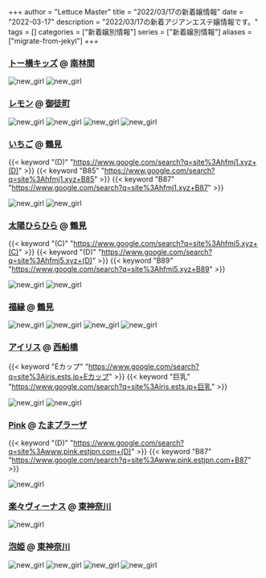 +++
author = "Lettuce Master"
title = "2022/03/17の新着嬢情報"
date = "2022-03-17"
description = "2022/03/17の新着アジアンエステ嬢情報です。"
tags = []
categories = ["新着嬢別情報"]
series = ["新着嬢別情報"]
aliases = ["migrate-from-jekyl"]
+++
### [トー横キッズ](http://bohemian-rhapsody.oks.bz/) @ [南林間](/post/minamirinkan)


![new_girl](https://i.imgur.com/CjQE3Vi.jpeg)
![new_girl](https://i.imgur.com/m8ZWmVE.jpeg)
### [レモン](http://ueno502.galaxy.bindcloud.jp/) @ [御徒町](/post/okachimachi)


![new_girl](https://i.imgur.com/XsWuqA3.jpeg)
![new_girl](https://i.imgur.com/jmk0LJN.jpeg)
![new_girl](https://i.imgur.com/LOCRXPi.jpeg)
![new_girl](https://i.imgur.com/xj8FdRh.jpeg)
### [いちご](http://hfmj1.xyz/) @ [鶴見](/post/tsurumi)
{{< keyword "(D)" "https://www.google.com/search?q=site%3Ahfmj1.xyz+(D)" >}} {{< keyword "B85" "https://www.google.com/search?q=site%3Ahfmj1.xyz+B85" >}} {{< keyword "B87" "https://www.google.com/search?q=site%3Ahfmj1.xyz+B87" >}} 

![new_girl](https://i.imgur.com/RWZqrG5.jpeg)
![new_girl](https://i.imgur.com/0Omj86e.jpeg)
### [太陽ひらひら](http://hfmi5.xyz/) @ [鶴見](/post/tsurumi)
{{< keyword "(C)" "https://www.google.com/search?q=site%3Ahfmi5.xyz+(C)" >}} {{< keyword "(D)" "https://www.google.com/search?q=site%3Ahfmi5.xyz+(D)" >}} {{< keyword "B89" "https://www.google.com/search?q=site%3Ahfmi5.xyz+B89" >}} 

![new_girl](https://i.imgur.com/lxvO0UQ.jpeg)
![new_girl](https://i.imgur.com/nv97W3T.jpeg)
### [福縁](https://www.fukuen.in/) @ [鶴見](/post/tsurumi)


![new_girl](https://www.fukuen.in/img/girl/list/slist28b5f94ade6987ac1d3ea39aa47e2d2cfe.jpg)
![new_girl](https://www.fukuen.in/img/girl/list/swest28b5f94ade6987ac1d3ea39aa47e2d2cfe.jpg)
![new_girl](https://www.fukuen.in/img/girl/main/smain281b5f94ade6987ac1d3ea39aa47e2d2cfe.jpg)
![new_girl](https://www.fukuen.in/img/girl/main/smain282bb82e9fbe0487ae62837f2d21bbdd611.jpg)
### [アイリス](https://iris.ests.jp/) @ [西船橋](/post/nishifunabashi)
{{< keyword "Eカップ" "https://www.google.com/search?q=site%3Airis.ests.jp+Eカップ" >}} {{< keyword "巨乳" "https://www.google.com/search?q=site%3Airis.ests.jp+巨乳" >}} 

![new_girl](https://iris.ests.jp/photos/sites/58/2022/03/2022031617471099-302x376.jpeg_302X450.jpeg)
![new_girl](https://iris.ests.jp/photos/sites/58/2022/03/2022031617471099.jpeg_302X450.jpeg)
### [Pink](http://www.pink.estjpn.com/) @ [たまプラーザ](/post/tamaplaza)
{{< keyword "(D)" "https://www.google.com/search?q=site%3Awww.pink.estjpn.com+(D)" >}} {{< keyword "B87" "https://www.google.com/search?q=site%3Awww.pink.estjpn.com+B87" >}} 

![new_girl](https://i.imgur.com/GjO01pa.jpeg)
### [楽々ヴィーナス](http://www.rakuraku-venus.xyz/) @ [東神奈川](/post/higashikanagawa)


![new_girl](https://i.imgur.com/hat3Tkd.jpeg)
### [泡姫](http://pao.vdeg.xyz/) @ [東神奈川](/post/higashikanagawa)


![new_girl](https://i.imgur.com/O9KN3YT.jpeg)
![new_girl](https://i.imgur.com/VmKUdVm.jpeg)
![new_girl](https://i.imgur.com/bL0c05j.jpeg)
![new_girl](https://i.imgur.com/uJsTSpW.jpeg)
